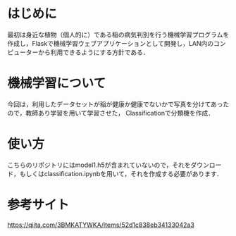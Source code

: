 # はじめに
最初は身近な植物（個人的に）である稲の病気判別を行う機械学習プログラムを作成し，Flaskで機械学習ウェブアプリケーションとして開発し，LAN内のコンピューターから利用できるようにする方針である．

# 機械学習について
今回は，利用したデータセットが稲が健康か健康でないかで写真を分けてあったので，教師あり学習を用いて学習させた，
Classificationで分類機を作成．

# 使い方
こちらのリポジトリにはmodel1.h5が含まれていないので，それをダウンロード，もしくはclassification.ipynbを用いて，それを作成する必要があります．


# 参考サイト
https://qiita.com/3BMKATYWKA/items/52d1c838eb34133042a3